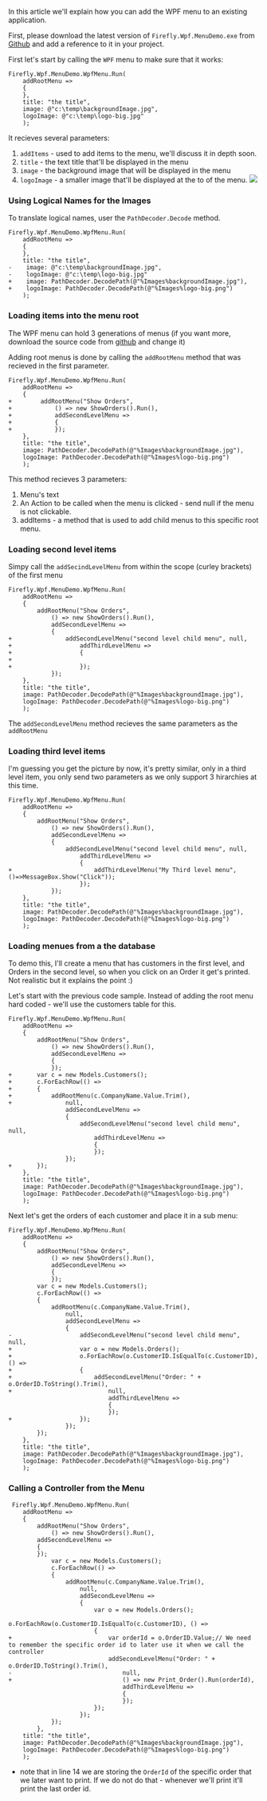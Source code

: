 In this article we'll explain how you can add the WPF menu to an existing application.

First, please download the latest version of `Firefly.Wpf.MenuDemo.exe` from [Github](https://github.com/FireflyMigration/WpfMenuDemo/releases) and add a reference to it in your project.


First let's start by calling the `WPF` menu to make sure that it works:
```csdiff
Firefly.Wpf.MenuDemo.WpfMenu.Run(
    addRootMenu =>
    {
    },
    title: "the title",
    image: @"c:\temp\backgroundImage.jpg",
    logoImage: @"c:\temp\logo-big.jpg"
    );
```

It recieves several parameters:
1. `addItems` - used to add items to the menu, we'll discuss it in depth soon.
2. `title` - the text title that'll be displayed in the menu
3. `image` - the background image that will be displayed in the menu
4. `logoImage` - a smaller image that'll be displayed at the to of the menu.
![](2019-08-21_12h20_08.png)


### Using Logical Names for the Images
To translate logical names, user the `PathDecoder.Decode` method.
```csdiff
Firefly.Wpf.MenuDemo.WpfMenu.Run(
    addRootMenu =>
    {
    },
    title: "the title",
-    image: @"c:\temp\backgroundImage.jpg",
-    logoImage: @"c:\temp\logo-big.jpg"
+    image: PathDecoder.DecodePath(@"%Images%backgroundImage.jpg"),
+    logoImage: PathDecoder.DecodePath(@"%Images%logo-big.png")
    );
```

### Loading items into the menu root
The WPF menu can hold 3 generations of menus (if you want more, download the source code from [github](https://github.com/FireflyMigration/WpfMenuDemo/tree/material-design) and change it)

Adding root menus is done by calling the `addRootMenu` method that was recieved in the first parameter.
```csdiff
Firefly.Wpf.MenuDemo.WpfMenu.Run(
    addRootMenu =>
    {
+        addRootMenu("Show Orders",
+            () => new ShowOrders().Run(),
+            addSecondLevelMenu =>
+            {
+            });
    },
    title: "the title",
    image: PathDecoder.DecodePath(@"%Images%backgroundImage.jpg"),
    logoImage: PathDecoder.DecodePath(@"%Images%logo-big.png")
    );
```
This method recieves 3 parameters:
1. Menu's text
2. An Action to be called when the menu is clicked - send null if the menu is not clickable.
3. addItems - a method that is used to add child menus to this specific root menu.

### Loading second level items
Simpy call the `addSecindLevelMenu` from within the scope (curley brackets) of the first menu
```csdiff
Firefly.Wpf.MenuDemo.WpfMenu.Run(
    addRootMenu =>
    {
        addRootMenu("Show Orders",
            () => new ShowOrders().Run(),
            addSecondLevelMenu =>
            {
+               addSecondLevelMenu("second level child menu", null,
+                   addThirdLevelMenu =>
+                   {
+
+                   });
            });
    },
    title: "the title",
    image: PathDecoder.DecodePath(@"%Images%backgroundImage.jpg"),
    logoImage: PathDecoder.DecodePath(@"%Images%logo-big.png")
    );
```

The `addSecondLevelMenu` method recieves the same parameters as the `addRootMenu`

### Loading third level items
I'm guessing you get the picture by now, it's pretty similar, only in a third level item, you only send two parameters as we only support 3 hirarchies at this time.
```csdiff
Firefly.Wpf.MenuDemo.WpfMenu.Run(
    addRootMenu =>
    {
        addRootMenu("Show Orders",
            () => new ShowOrders().Run(),
            addSecondLevelMenu =>
            {
                addSecondLevelMenu("second level child menu", null,
                    addThirdLevelMenu =>
                    {
+                       addThirdLevelMenu("My Third level menu", ()=>MessageBox.Show("Click"));
                    });
            });
    },
    title: "the title",
    image: PathDecoder.DecodePath(@"%Images%backgroundImage.jpg"),
    logoImage: PathDecoder.DecodePath(@"%Images%logo-big.png")
    );
```

### Loading menues from a the database
To demo this, I'll create a menu that has customers in the first level, and Orders in the second level, so when you click on an Order it get's printed.
Not realistic but it explains the point :)

Let's start with the previous code sample. Instead of adding the root menu hard coded - we'll use the customers table for this.
```csdiff
Firefly.Wpf.MenuDemo.WpfMenu.Run(
    addRootMenu =>
    {
        addRootMenu("Show Orders",
            () => new ShowOrders().Run(),
            addSecondLevelMenu =>
            {
            });
+       var c = new Models.Customers();
+       c.ForEachRow(() =>
+       {
+           addRootMenu(c.CompanyName.Value.Trim(),
+               null,
                addSecondLevelMenu =>
                {
                    addSecondLevelMenu("second level child menu", null,
                        addThirdLevelMenu =>
                        {
                        });
                });
+       });
    },
    title: "the title",
    image: PathDecoder.DecodePath(@"%Images%backgroundImage.jpg"),
    logoImage: PathDecoder.DecodePath(@"%Images%logo-big.png")
    );
```

Next let's get the orders of each customer and place it in a sub menu:
```csdiff
Firefly.Wpf.MenuDemo.WpfMenu.Run(
    addRootMenu =>
    {
        addRootMenu("Show Orders",
            () => new ShowOrders().Run(),
            addSecondLevelMenu =>
            { 
            });
        var c = new Models.Customers();
        c.ForEachRow(() =>
        {
            addRootMenu(c.CompanyName.Value.Trim(),
                null,
                addSecondLevelMenu =>
                {
-                   addSecondLevelMenu("second level child menu", null,
+                   var o = new Models.Orders();
+                   o.ForEachRow(o.CustomerID.IsEqualTo(c.CustomerID), () =>
+                   {
+                       addSecondLevelMenu("Order: " + o.OrderID.ToString().Trim(),
+                           null,
                            addThirdLevelMenu =>
                            {
                            });
+                   });
                });
        });
    },
    title: "the title",
    image: PathDecoder.DecodePath(@"%Images%backgroundImage.jpg"),
    logoImage: PathDecoder.DecodePath(@"%Images%logo-big.png")
    );
```

### Calling a Controller from the Menu

```csdiff
 Firefly.Wpf.MenuDemo.WpfMenu.Run(
    addRootMenu =>
    {
        addRootMenu("Show Orders",
            () => new ShowOrders().Run(),
        addSecondLevelMenu =>
        {
        });
            var c = new Models.Customers();
            c.ForEachRow(() =>
            {
                addRootMenu(c.CompanyName.Value.Trim(),
                    null,
                    addSecondLevelMenu =>
                    {
                        var o = new Models.Orders();
                        o.ForEachRow(o.CustomerID.IsEqualTo(c.CustomerID), () =>
                        {
+                           var orderId = o.OrderID.Value;// We need to remember the specific order id to later use it when we call the controller
                            addSecondLevelMenu("Order: " + o.OrderID.ToString().Trim(),
-                               null,
+                               () => new Print_Order().Run(orderId),
                                addThirdLevelMenu =>
                                {
                                });
                        });
                    });
            });
        },
    title: "the title",
    image: PathDecoder.DecodePath(@"%Images%backgroundImage.jpg"),
    logoImage: PathDecoder.DecodePath(@"%Images%logo-big.png")
    );
```

* note that in line 14 we are storing the `OrderId` of the specific order that we later want to print. If we do not do that - whenever we'll print it'll print the last order id.